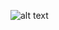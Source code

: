 ![alt text](https://img10.reactor.cc/pics/post/%D0%92%D0%B5%D0%B4%D1%8C%D0%BC%D0%B8%D0%BD%D0%B0-%D1%81%D0%BB%D1%83%D0%B6%D0%B1%D0%B0-%D0%B4%D0%BE%D1%81%D1%82%D0%B0%D0%B2%D0%BA%D0%B8-%D0%9C%D0%B8%D1%8F%D0%B4%D0%B7%D0%B0%D0%BA%D0%B8-Anime-%D1%84%D1%8D%D0%BD%D0%B4%D0%BE%D0%BC%D1%8B-7382761.jpeg)